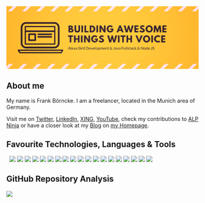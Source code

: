 <img src  = "./awesomeThings_02.png" />

## About me

My name is Frank Börncke. I am a freelancer, located in the Munich area of Germany. 

Visit me on [Twitter](https://twitter.com/frank_boerncke), [LinkedIn](https://www.linkedin.com/in/frankboerncke/), [XING](https://www.xing.com/profile/Frank_Boerncke/cv), [YouTube](https://www.youtube.com/channel/UCkoQ_GsodRPhExe3fXENT4w), check my contributions to [ALP Ninja](https://apl.ninja/FrankBoerncke) or have a closer look at my [Blog](https://applicate.de/alexa/index.html)  on [my Homepage](https://applicate.de/).

## Favourite Technologies, Languages & Tools

&nbsp;
<img src="https://img.shields.io/badge/OS-Linux-informational?style=flat&logoColor=white&color=2bbc8a" /> 
<img src="https://img.shields.io/badge/Editor-Intellij IDEA-informational?style=flat&logoColor=white&color=2bbc8a" /> 
<img src="https://img.shields.io/badge/Editor-Visual Studio Code-informational?style=flat&logoColor=white&color=2bbc8a" /> 
<img src="https://img.shields.io/badge/Code-Java-informational?style=flat&logoColor=white&color=2bbc8a" /> 
<img src="https://img.shields.io/badge/Code-JavaScript-informational?style=flat&logoColor=white&color=2bbc8a" /> 
<img src="https://img.shields.io/badge/Code-Node.JS-informational?style=flat&logoColor=white&color=2bbc8a" /> 
<img src="https://img.shields.io/badge/Voice-Alexa-informational?style=flat&logoColor=white&color=2bbc8a" /> 
<img src="https://img.shields.io/badge/Voice-Skill Development-informational?style=flat&logoColor=white&color=2bbc8a" /> 
<img src="https://img.shields.io/badge/Voice-Echo-informational?style=flat&logoColor=white&color=2bbc8a" /> 
<img src="https://img.shields.io/badge/Visuals-APL-informational?style=flat&logoColor=white&color=2bbc8a" /> 
<img src="https://img.shields.io/badge/Framework-ask sdk-informational?style=flat&logoColor=white&color=2bbc8a" /> 
<img src="https://img.shields.io/badge/Framework-Litexa-informational?style=flat&logoColor=white&color=2bbc8a" /> 
<img src="https://img.shields.io/badge/Framework-Express-informational?style=flat&logoColor=white&color=2bbc8a" /> 
<img src="https://img.shields.io/badge/Cloud-AWS Lambda-informational?style=flat&logoColor=white&color=2bbc8a" /> 
<img src="https://img.shields.io/badge/Cloud-S3-informational?style=flat&logoColor=white&color=2bbc8a" /> 
<img src="https://img.shields.io/badge/Tools-git-informational?style=flat&logoColor=white&color=2bbc8a" /> 
<img src="https://img.shields.io/badge/Tools-gradle-informational?style=flat&logoColor=white&color=2bbc8a" /> 
<img src="https://img.shields.io/badge/Tools-APL Ninja-informational?style=flat&logoColor=white&color=2bbc8a" /> 
<img src="https://img.shields.io/badge/Shell-bash-informational?style=flat&logoColor=white&color=2bbc8a" /> 
&nbsp;



## GitHub Repository Analysis
<img align="center" src="https://github-readme-stats.vercel.app/api/top-langs/?username=fboerncke&theme=light&layout=compact" />



<!--
![](https://img.shields.io/badge/<WORD_ON_LEFT>-<WORD_ON_RIGHT>-informational?style=flat&logo=<LOGO_NAME>&logoColor=white&color=2bbc8a)
view rawmarkdown_icon hosted with ❤ by GitHub
-->



